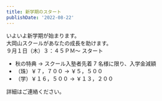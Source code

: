```yaml
---
title: 新学期のスタート
publishDate: '2022-08-22'
---
```


いよいよ新学期が始まります。\
大岡山スクールがあなたの成長を助けます。\
９月１日（木）３：４５ＰＭ～ スタート

- 秋の特典 → スクール入塾者先着 7 名様に限り、入学金減額
- （珠）￥７，７００ → ￥５，５００
- （学）￥１６，５００ → ￥１３，２００

詳細はご連絡ください。
